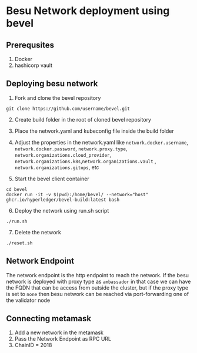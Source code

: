 # Besu Network deployment using bevel

## Prerequsites
1. Docker
2. hashicorp vault 

## Deploying besu network
1. Fork and clone the bevel repository 
```
git clone https://github.com/username/bevel.git
```
2. Create build folder in the root of cloned bevel repository
3. Place the network.yaml and kubeconfig file inside the build folder
4. Adjust the properties in the network.yaml like `network.docker.username`, `network.docker.password`, `network.proxy.type`, `network.organizations.cloud_provider`, `network.organizations.k8s`,`network.organizations.vault` , `network.organizations.gitops`, etc

5. Start the bevel client container
```
cd bevel
docker run -it -v $(pwd):/home/bevel/ --network="host" ghcr.io/hyperledger/bevel-build:latest bash
```
6. Deploy the network using run.sh script
```
./run.sh
```
7. Delete the network
```
./reset.sh
```

## Network Endpoint
The network endpoint is the http endpoint to reach the network. If the besu network is deployed with proxy type as `ambassador` in that case we can have the FQDN that can be access from outside the cluster, but if the proxy type is set to `none` then besu network can be reached via port-forwarding one of the validator node

## Connecting metamask
1. Add a new network in the metamask
2. Pass the Network Endpoint as RPC URL
3. ChainID = 2018
